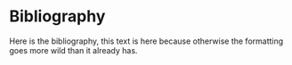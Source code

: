 # Bibliography

Here is the bibliography, this text is here because otherwise the formatting goes more wild than it already has. 

```{bibliography}
```
